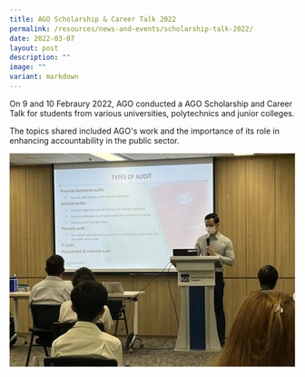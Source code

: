 ```yaml
---
title: AGO Scholarship & Career Talk 2022
permalink: /resources/news-and-events/scholarship-talk-2022/
date: 2022-03-07
layout: post
description: ""
image: ""
variant: markdown
---
```

On 9 and 10 Febraury 2022, AGO conducted a AGO Scholarship and Career Talk for students from various universities, polytechnics and junior colleges. 

The topics shared included AGO's work and the importance of its role in enhancing accountability in the public sector. 



![](/images/News%20&%20Events%20Photos/2022/Scholarship_Career_Tak2022.jpg)